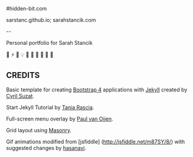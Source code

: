 #hidden-bit.com

sarstanc.github.io; sarahstancik.com

--

Personal portfolio for Sarah Stancik

:lemon: :zap: :crown: :bulb: :full_moon_with_face: :blossom: :yellow_heart: :crescent_moon: :sunflower: :hatching_chick:

CREDITS
---

Basic template for creating [Bootstrap 4](http://v4-alpha.getbootstrap.com/) applications
with [Jekyll](http://jekyllrb.com) created by [Cyril Suzat](https://github.com/cyrilsuzat/jekyll-bootstrap).

Start Jekyll Tutorial by [Tania Rascia](https://taniarascia.com/make-a-static-website-with-jekyll).

Full-screen menu overlay by [Paul van Oijen](http://codepen.io/PaulVanO/pen/XJYGNQ).

Grid layout using [Masonry](http://masonry.desandro.com/).

Gif animations modified from [jsfiddle] (http://jsfiddle.net/m87SY/8/) with suggested changes by [hasanavi](http://stackoverflow.com/questions/600743/how-to-get-div-height-to-auto-adjust-to-background-size).
